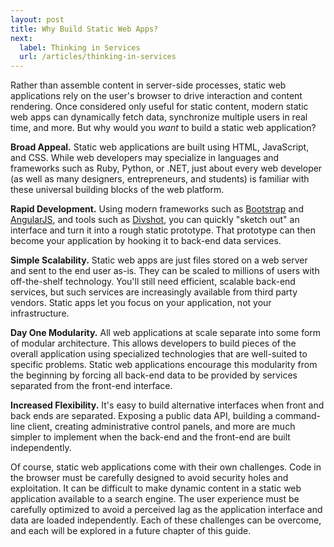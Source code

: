 ```yaml
---
layout: post
title: Why Build Static Web Apps?
next:
  label: Thinking in Services
  url: /articles/thinking-in-services
---
```


Rather than assemble content in server-side processes, static web applications rely on the user's browser to drive interaction and content rendering. Once considered only useful for static content, modern static web apps can dynamically fetch data, synchronize multiple users in real time, and more. But why would you *want* to build a static web application?

**Broad Appeal.** Static web applications are built using HTML, JavaScript, and CSS. While web developers may specialize in languages and frameworks such as Ruby, Python, or .NET, just about every web developer (as well as many designers, entrepreneurs, and students) is familiar with these universal building blocks of the web platform.

**Rapid Development.** Using modern frameworks such as [Bootstrap](http://getbootstrap.com) and [AngularJS](http://angularjs.org), and tools such as [Divshot](http://www.divshot.com/), you can quickly "sketch out" an interface and turn it into a rough static prototype. That prototype can then become your application by hooking it to back-end data services.

**Simple Scalability.** Static web apps are just files stored on a web server and sent to the end user as-is. They can be scaled to millions of users with off-the-shelf technology. You'll still need efficient, scalable back-end services, but such services are increasingly available from third party vendors. Static apps let you focus on your application, not your infrastructure.

**Day One Modularity.** All web applications at scale separate into some form of modular architecture. This allows developers to build pieces of the overall application using specialized technologies that are well-suited to specific problems. Static web applications encourage this modularity from the beginning by forcing all back-end data to be provided by services separated from the front-end interface.

**Increased Flexibility.** It's easy to build alternative interfaces when front and back ends are separated. Exposing a public data API, building a command-line client, creating administrative control panels, and more are much simpler to implement when the back-end and the front-end are built independently.

Of course, static web applications come with their own challenges. Code in the browser must be carefully designed to avoid security holes and exploitation. It can be difficult to make dynamic content in a static web application available to a search engine. The user experience must be carefully optimized to avoid a perceived lag as the application interface and data are loaded independently. Each of these challenges can be overcome, and each will be explored in a future chapter of this guide.